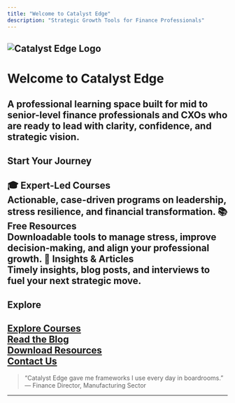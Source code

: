 ```yaml
---
title: "Welcome to Catalyst Edge"
description: "Strategic Growth Tools for Finance Professionals"
---
```

![Catalyst Edge Logo](/images/logo.jpg)
---
# Welcome to Catalyst Edge
A professional learning space built for mid to senior-level finance professionals and CXOs who are ready to lead with clarity, confidence, and strategic vision.
---
## Start Your Journey
**🎓 Expert-Led Courses**  
Actionable, case-driven programs on leadership, stress resilience, and financial transformation.
**📚 Free Resources**  
Downloadable tools to manage stress, improve decision-making, and align your professional growth.
**📰 Insights & Articles**  
Timely insights, blog posts, and interviews to fuel your next strategic move.
---
## Explore
[Explore Courses](/courses/)  
[Read the Blog](/blog/)  
[Download Resources](/resources/)  
[Contact Us](/contact/)
---
> “Catalyst Edge gave me frameworks I use every day in boardrooms.”  
> — Finance Director, Manufacturing Sector
---
